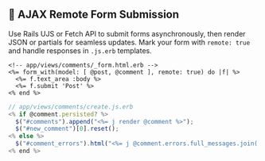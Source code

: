 ## 🚀 AJAX Remote Form Submission

Use Rails UJS or Fetch API to submit forms asynchronously, then render JSON or partials for seamless updates. Mark your form with `remote: true` and handle responses in `.js.erb` templates.

```erb
<!-- app/views/comments/_form.html.erb -->
<%= form_with(model: [ @post, @comment ], remote: true) do |f| %>
  <%= f.text_area :body %>
  <%= f.submit 'Post' %>
<% end %>
```

```js
// app/views/comments/create.js.erb
<% if @comment.persisted? %>
  $("#comments").append("<%= j render @comment %>");
  $("#new_comment")[0].reset();
<% else %>
  $("#comment_errors").html("<%= j @comment.errors.full_messages.join(', ') %>");
<% end %>
```